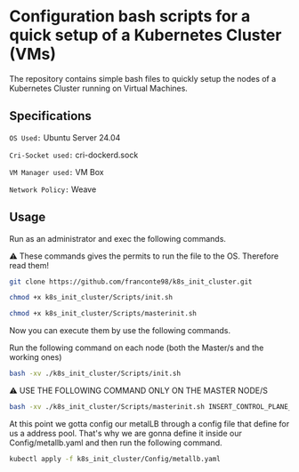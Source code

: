 # Configuration bash scripts for a quick setup of a Kubernetes Cluster (VMs)

The repository contains simple bash files to quickly setup the nodes of a Kubernetes Cluster running on Virtual Machines.

## Specifications

` OS Used: ` Ubuntu Server 24.04  

` Cri-Socket used: ` cri-dockerd.sock

` VM Manager used: ` VM Box

` Network Policy: ` Weave

## Usage

Run as an administrator and exec the following commands.

⚠️ These commands gives the permits to run the file to the OS. Therefore read them!

```bash
git clone https://github.com/franconte98/k8s_init_cluster.git
```

```bash
chmod +x k8s_init_cluster/Scripts/init.sh
```
```bash
chmod +x k8s_init_cluster/Scripts/masterinit.sh
```

Now you can execute them by use the following commands.

Run the following command on each node (both the Master/s and the working ones)
```bash
bash -xv ./k8s_init_cluster/Scripts/init.sh
```

⚠️ USE THE FOLLOWING COMMAND ONLY ON THE MASTER NODE/S

```bash
bash -xv ./k8s_init_cluster/Scripts/masterinit.sh INSERT_CONTROL_PLANE_IP INSERT_CIDR_PODS
```

At this point we gotta config our metalLB through a config file that define for us a address pool. That's why we are gonna define it inside our Config/metallb.yaml and then run the following command.

```bash
kubectl apply -f k8s_init_cluster/Config/metallb.yaml
```
